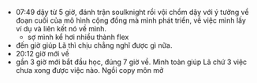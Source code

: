- 07:49 dậy từ 5 giờ, đánh trận soulknight rồi vội chồm dậy với ý tưởng về đoạn cuối của mô hình cộng đồng mà mình phát triển, về việc mình lấy ví dụ và liên kết nó về mình.
	- sợ mình kể hơi nhiều thành flex
- đến giờ giúp Lã thì chịu chẳng nghĩ được gì nữa.
- 20:12 giờ mới về
- gần 3 giờ mới bắt đầu học, đúng 7 giờ về. Mình toàn giúp Lã chứ 3 việc chưa xong được việc nào. Ngồi copy môn mở